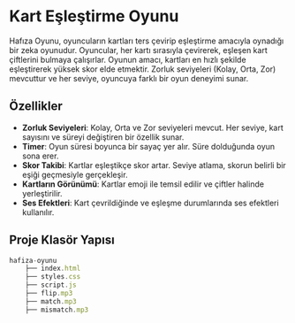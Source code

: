 
# Kart Eşleştirme Oyunu

Hafıza Oyunu, oyuncuların kartları ters çevirip eşleştirme amacıyla oynadığı bir zeka oyunudur. Oyuncular, her kartı sırasıyla çevirerek, eşleşen kart çiftlerini bulmaya çalışırlar. Oyunun amacı, kartları en hızlı şekilde eşleştirerek yüksek skor elde etmektir. Zorluk seviyeleri (Kolay, Orta, Zor) mevcuttur ve her seviye, oyuncuya farklı bir oyun deneyimi sunar.


## Özellikler

- **Zorluk Seviyeleri**: Kolay, Orta ve Zor seviyeleri mevcut. Her seviye, kart sayısını ve süreyi değiştiren bir özellik sunar.
- **Timer**: Oyun süresi boyunca bir sayaç yer alır. Süre dolduğunda oyun sona erer.
- **Skor Takibi**: Kartlar eşleştikçe skor artar. Seviye atlama, skorun belirli bir eşiği geçmesiyle gerçekleşir.
- **Kartların Görünümü**: Kartlar emoji ile temsil edilir ve çiftler halinde yerleştirilir.
- **Ses Efektleri**: Kart çevrildiğinde ve eşleşme durumlarında ses efektleri kullanılır.


## Proje Klasör Yapısı

```javascript
hafiza-oyunu
    ├── index.html
    ├── styles.css
    ├── script.js
    ├── flip.mp3
    ├── match.mp3
    ├── mismatch.mp3
```

  